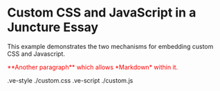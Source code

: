 # Custom CSS and JavaScript in a Juncture Essay
This example demonstrates the two mechanisms for embedding custom CSS and Javascript.

<style>
    .assignedClass {
        color: red !important;
    }
</style>

<p class='assignedClass' markdown>
**Another paragraph** which allows *Markdown* within it.
</p>

.ve-style ./custom.css
.ve-script ./custom.js


